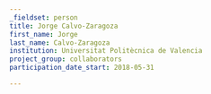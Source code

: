 ```yaml
---
_fieldset: person
title: Jorge Calvo-Zaragoza
first_name: Jorge
last_name: Calvo-Zaragoza
institution: Universitat Politècnica de Valencia
project_group: collaborators
participation_date_start: 2018-05-31

---
```

